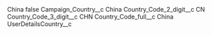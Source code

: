 <?xml version="1.0" encoding="UTF-8"?>
<CustomMetadata xmlns="http://soap.sforce.com/2006/04/metadata" xmlns:xsi="http://www.w3.org/2001/XMLSchema-instance" xmlns:xsd="http://www.w3.org/2001/XMLSchema">
    <label>China</label>
    <protected>false</protected>
    <values>
        <field>Campaign_Country__c</field>
        <value xsi:type="xsd:string">China</value>
    </values>
    <values>
        <field>Country_Code_2_digit__c</field>
        <value xsi:type="xsd:string">CN</value>
    </values>
    <values>
        <field>Country_Code_3_digit__c</field>
        <value xsi:type="xsd:string">CHN</value>
    </values>
    <values>
        <field>Country_Code_full__c</field>
        <value xsi:type="xsd:string">China</value>
    </values>
    <values>
        <field>UserDetailsCountry__c</field>
        <value xsi:nil="true"/>
    </values>
</CustomMetadata>
